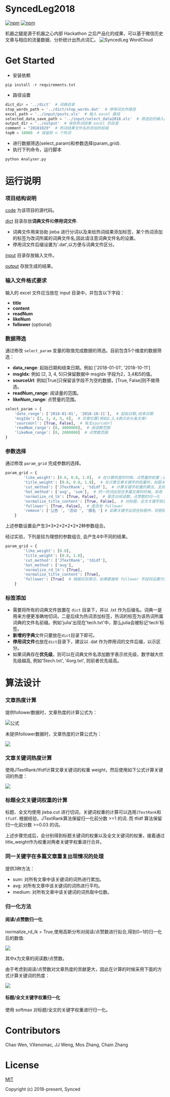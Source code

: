 # SyncedLeg2018
[![npm](https://img.shields.io/npm/l/express.svg)]()
[![npm](https://img.shields.io/badge/python-3.x-blue.svg)]()
	

机器之腿是源于机器之心内部 Hackathon 之后产品化的成果，可以基于微信历史文章与相应的流量数据、分析统计出热点词汇。
![SyncedLeg WordCloud](https://i1.wp.com/syncedreview.com/wp-content/uploads/2019/03/wordcloud9.png "SyncedLeg WordCloud")

# Get Started

- 安装依赖

```shell
pip install -r requirements.txt
```
- 路径设置

```python
dict_dir = '../dict'  # 词典目录
stop_words_path = '../dict/stop_words.dat'  # 停用词文件路径
excel_path = '../input/posts.xls'  # 输入 excel 路径
selected_data_save_path = '../input/select_data2018.xls'  # 筛选后的输入数据路径文件名(具体到文件名哦), 可为 None
output_dir = '../output'  # 保存热词结果 excel 的目录
comment = "20181029"  # 热词结果文件名的添加的前缀
topN = 10000  # 保留前 n 个热词
```

- 进行数据筛选(select_param)和参数选择(param_grid).
- 执行下列命令，运行脚本
```python
python Analyser.py
```


# 运行说明

### 项目结构说明

[code](code) 为该项目的源代码。

[dict](dict) 目录存放**词典文件**和**停用词文件**. 
 - 词典文件用来协助 jieba 进行分词以及来给热词结果添加标签，某个热词添加的标签为改词所属的词典文件名,因此请注意词典文件名的设置。
 - 停用词文件后缀设置为'.dat',以方便与词典文件区分。
 
[input](input) 目录存放输入文件。
 
[output](output) 存放生成的结果。
 

### 输入文件格式要求

输入的 excel 文件应当放在 input 目录中，并包含以下字段：
- **title**
- **content**
- **readNum**
- **likeNum**
- **follower** (optional)

### 数据筛选

通过修改 `select_param` 变量的取值完成数据的筛选。目前包含5个维度的数据筛选：
- **data_range**: 起始日期和结束日期。例如 \['2018-01-01', '2018-10-11'\]
- **msgIdx**: 例如 \[2, 3, 4, 5\]只保留数据中 msgIdx 字段为2，3,4和5的值。
- **sourceUrl**: 例如\[True\]只保留该字段不为空的数据，\[True, False\]则不做筛选。
- **readNum_range**: 阅读量的范围。
- **likeNum_range**: 点赞量的范围。

```python
select_param = {
    'date_range': ['2018-01-01', '2018-10-11'],  # 起始日期,结束日期
    'msgIdx': [2, 3, 4, 5, 6],  # 文章位置(例如2,3,4表示非头条文章)
    'sourceUrl': [True, False],  # 有无sourceUrl
    'readNum_range': [0, 4000000],  # 阅读数范围
    'likeNum_range': [0, 2000000]  # 点赞数范围
}
```

### 参数选择

通过修改 `param_grid` 完成参数的选择。
```python
param_grid = {
        'like_weight': [0.6, 0.8, 1.0],  # 在计算热度的时候，点赞量的权重；阅读量的权重为(1-like_weight)
        'title_weight': [0.6, 0.8, 1.0],  # 在计算文章关键字的权重时，标题关键字的权重
        'cut_method': ['JTextRank', 'tdidf'],  # 计算关键字权重的算法，支持'JTextRank'和'tfidf'
        'hot_method': ['avg', 'sum'],  # 同一热词出现在多篇文章的时候，采用 'sum' 或 'avg'
        'normalize_rd_lk': [True, False],  # 是否对阅读数，点赞数的归一化
        'normalize_title_content': [True, False],  # 对标题，全文关键字权重的归一化
        'follower': [True, False],  # 是否有 follower
        'remove': ['公告 ', '活动 ', '报名 '] # 如果关键字出现在标题中，则剔除(建议后面加空格)
    }
```
上述参数设置会产生3\*3\*2\*2\*2\*2\*2种参数组合。

经过实验，下列是较为理想的参数组合, 会产生4中不同的结果。
```python
param_grid = {
        'like_weight': [0.8],
        'title_weight': [0.8, 1.0],
        'cut_method': ['JTextRank', 'tdidf'],
        'hot_method': ['avg'],
        'normalize_rd_lk': [True],
        'normalize_title_content': [True],
        'follower': [True]  # 根据实际情况，如果数据有 follower 字段则设置为True
    }
```

### 标签添加

- 需要将所有的词典文件放置在 `dict` 目录下，并以 .txt 作为后缀名。词典一是用来方便更准确地切词，二是后续为热词添加标签，热词的标签为该热词所属词典的文件名前缀。例如'julia'出现在'tech.txt'中，那么julia会被标记'tech'标签。
- **新增的字典**文件只要放在`dict`目录下即可。
- **停用词文件**也放在`dict`目录下，建议以 .dat 作为停用词的文件后缀，以示区分。
- 如果词典存在**优先级**，则可以在词典文件名添加数字表示优先级，数字越大优先级越高, 例如'5tech.txt', '4org.txt', 则前者优先级高。

# 算法设计

### 文章热度计算

提供follower数据时，文章热度的计算公式为：

![公式](https://latex.codecogs.com/svg.latex?\Large&space;article\\_hot=\frac{readNum}{follower}*(1-like\\_weight)+\frac{likeNum}{follower}*like\\_weight)

未提供follower数据时，文章热度的计算公式为：

![](https://latex.codecogs.com/svg.latex?\Large&space;article\\_hot=readNum*(1-like\\_weight)+likeNum*like\\_weight)


### 文章关键词热度计算

使用JTextRank/tfidf计算文章关键词的权重 weight，然后使用如下公式计算关键词的热度：

![](https://latex.codecogs.com/svg.latex?\Large&space;word\\_hot=article\\_hot*weight)


### 标题全文关键词权重的计算

标题、全文均使用 jieba.cut 进行切词，关键词权重的计算可以选用`JTextRank`和`tfidf`. 根据经验，JTextRank算法保留归一化前分数 >=1 的词. 而 tfidf 算法保留归一化前分数 >=0.03 的词。

上述步骤完成后，会分别得到标题关键词的权重以及全文关键词的权重，接着通过title\_weight作为权重对两者关键字权重进行合并。

### 同一关键字在多篇文章重复出现情况的处理

提供3种方法：
- sum: 对所有文章中该关键词的词热进行累加。
- avg: 对所有文章中该关键词的词热进行平均。
- medium: 对所有文章中该关键词的词热取中位数。


### 归一化方法

#### 阅读/点赞数归一化

normalize_rd_lk = True,使用高斯分布对阅读/点赞数进行拟合,得到0~1的归一化后的数值:

![](https://latex.codecogs.com/svg.latex?\Large&space;\int_{-\infty}^{x}\frac{1}{\sqrt{2\pi}\sigma}\exp\\{-\frac{(x-\mu)^2}{2\sigma^2}\\}dx)

其中x为文章的阅读数/点赞数。

由于考虑到阅读/点赞数对文章热度的贡献更大，因此在计算的时候采用下面的方式计算关键词的热度：

![](https://latex.codecogs.com/svg.latex?\Large&space;word\\_hot=e^{10*article\\_hot}*word\\_weight)


#### 标题/全文关键字权重归一化

使用 softmax 对标题/全文的关键字权重进行归一化。

# Contributors
Chao Wen, VXenomac, JJ Weng, Mos Zhang, Chain Zhang

# License
[MIT](http://opensource.org/licenses/MIT)

Copyright (c) 2018-present, Synced

